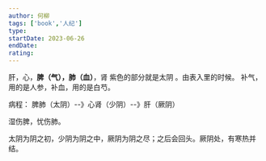 ```yaml
---
author: 何柳
tags: ['book','人纪']
type: 
startDate: 2023-06-26
endDate:
rating: 
---
```





肝，心，**脾（气），肺（血）**，肾 
紫色的部分就是太阴 。由表入里的时候。 
补气，用的是人参，补血，用的是白芍。

病程： 脾肺（太阴）--》心肾（少阴）--》肝（厥阴）

湿伤脾，忧伤肺。

太阴为阴之初，少阴为阴之中，厥阴为阴之尽；之后会回头。厥阴处，有寒热并结。


















